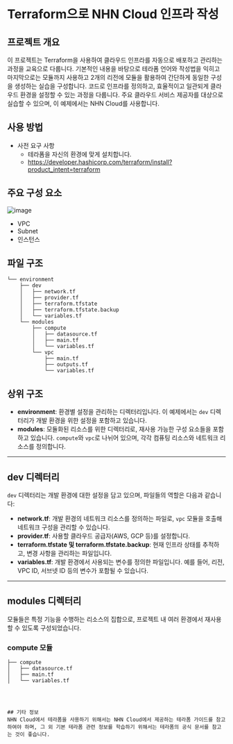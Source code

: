 # Terraform으로 NHN Cloud 인프라 작성

## 프로젝트 개요
이 프로젝트는 Terraform을 사용하여 클라우드 인프라를 자동으로 배포하고 관리하는 과정을 교육으로 다룹니다. 
기본적인 내용을 바탕으로 테라폼 언어와 작성법을 익히고 마지막으로는 모듈까지 사용하고 2개의 리전에 모듈을 활용하여 간단하게 동일한 구성을 생성하는 실습을 구성합니다. 
코드로 인프라를 정의하고, 효율적이고 일관되게 클라우드 환경을 설정할 수 있는 과정을 다룹니다. 주요 클라우드 서비스 제공자를 대상으로 실습할 수 있으며, 이 예제에서는 NHN Cloud를 사용합니다.

## 사용 방법 
* 사전 요구 사항
  - 테라폼을 자신의 환경에 맞게 설치합니다.
  - https://developer.hashicorp.com/terraform/install?product_intent=terraform 

## 주요 구성 요소 
![image](https://github.com/user-attachments/assets/02b62531-b72d-4a70-9af4-a5c5d5779232)

* VPC
* Subnet
* 인스턴스
## 파일 구조
```plaintext
└── environment
    ├── dev
    │   ├── network.tf
    │   ├── provider.tf
    │   ├── terraform.tfstate
    │   ├── terraform.tfstate.backup
    │   └── variables.tf
    └── modules
        ├── compute
        │   ├── datasource.tf
        │   ├── main.tf
        │   └── variables.tf
        └── vpc
            ├── main.tf
            ├── outputs.tf
            └── variables.tf

```

## 상위 구조

- **environment**: 환경별 설정을 관리하는 디렉터리입니다. 이 예제에서는 `dev` 디렉터리가 개발 환경을 위한 설정을 포함하고 있습니다.
- **modules**: 모듈화된 리소스를 위한 디렉터리로, 재사용 가능한 구성 요소들을 포함하고 있습니다. `compute`와 `vpc`로 나뉘어 있으며, 각각 컴퓨팅 리소스와 네트워크 리소스를 정의합니다.

---

## dev 디렉터리

`dev` 디렉터리는 개발 환경에 대한 설정을 담고 있으며, 파일들의 역할은 다음과 같습니다:

- **network.tf**: 개발 환경의 네트워크 리소스를 정의하는 파일로, `vpc` 모듈을 호출해 네트워크 구성을 관리할 수 있습니다.
- **provider.tf**: 사용할 클라우드 공급자(AWS, GCP 등)를 설정합니다.
- **terraform.tfstate 및 terraform.tfstate.backup**: 현재 인프라 상태를 추적하고, 변경 사항을 관리하는 파일입니다.
- **variables.tf**: 개발 환경에서 사용되는 변수를 정의한 파일입니다. 예를 들어, 리전, VPC ID, 서브넷 ID 등의 변수가 포함될 수 있습니다.

---

## modules 디렉터리

모듈들은 특정 기능을 수행하는 리소스의 집합으로, 프로젝트 내 여러 환경에서 재사용할 수 있도록 구성되었습니다.

### compute 모듈

```plaintext
├── compute
│   ├── datasource.tf
│   ├── main.tf
│   └── variables.tf




## 기타 정보 
NHN Cloud에서 테라폼을 사용하기 위해서는 NHN Cloud에서 제공하는 테라폼 가이드를 참고하여야 하며, 그 외 기본 테라폼 관련 정보를 학습하기 위해서는 테라폼의 공식 문서를 참고는 것이 좋습니다. 
